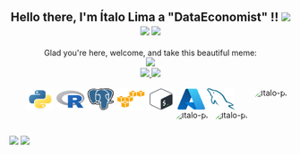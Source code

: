 
<div align="center"> 
<h2> Hello there, I'm Ítalo Lima a "DataEconomist" !! 
 <img src="https://i.pinimg.com/originals/57/61/5b/57615b8c0092a66c1d4058b1692955cc.gif" width="50px"> 
 <img src="https://gifimage.net/wp-content/uploads/2017/10/megaman-x-gif.gif" width="50px">
 <img src="https://i.pinimg.com/originals/8a/bb/b3/8abbb369ae96491d6edf64168bf71b75.gif" width="50px">
 </h2>

<div align="center"> 
Glad you're here, welcome, and take this beautiful meme:
 </div>
 <div align="center"> 
 <img src="https://64.media.tumblr.com/27f151c5a92a786f167b4d46d69e1eff/ae4e950f19d9d539-98/s540x810/e9d4ce6bf690787e3a32e222b86bcf9cc5188cd5.gifv" width="180px">
</div>
<div align="center">
  <a href="https://github.com/italollima"> <!--Link anexado-->
  <img height="135em" src="https://github-readme-stats.vercel.app/api?username=italollima&hide=contribs,issues&show_icons=true&theme=codeSTACKr&include_all_commits=true&count_private=true"/> <!--Git_stats-->
</a>
<!--(https://github-readme-stats.vercel.app/api?username=italollima)](https://github.com/anuraghazra/github-readme-stats) --Git_stats padrão--> 
  <img height="135em" src="https://github-readme-stats.vercel.app/api/top-langs/?username=italollima&layout=compact&langs_count=8&theme=codeSTACKr"/>
</div> <!--Git_stats-->

<div style="display: inline_block"><br>
  <img align="center" alt="Ita-Python" height="40" width="50" src="https://raw.githubusercontent.com/devicons/devicon/master/icons/python/python-original.svg">
  <img align="center" alt="Ita-R" height="40" width="50" src="https://raw.githubusercontent.com/devicons/devicon/master/icons/r/r-original.svg">
  <img align="center" alt="Ita-PSql" height="40" width="50" src="https://raw.githubusercontent.com/devicons/devicon/master/icons/postgresql/postgresql-original.svg">
  <img align="center" alt="Ita-AWS" height="40" width="50"src="https://raw.githubusercontent.com/devicons/devicon/master/icons/amazonwebservices/amazonwebservices-original.svg">
  <img align="center" alt="Ita-Bash" height="40" width="50" src="https://raw.githubusercontent.com/devicons/devicon/master/icons/bash/bash-original.svg">
  <img align="center" alt="Ita-Azure" height="40" width="50" src="https://raw.githubusercontent.com/devicons/devicon/master/icons/azure/azure-original.svg">
  <img align="center" alt="Ita-MySql" height="40" width="50" src="https://raw.githubusercontent.com/devicons/devicon/master/icons/mysql/mysql-original.svg">
  <img align="right" alt="Italo-pic" height="130" style="border-radius:100px;" src="https://images.credly.com/size/340x340/images/60f2e1e1-1b74-4dc0-a24b-cd08b460c12d/Applied_Data_Science_Capstone.png">
  <img align="right" alt="Italo-pic" height="130" style="border-radius:100px;" src="https://images.credly.com/size/340x340/images/7d06faf8-c754-4ecd-8ab1-2115826b03c6/Python_Project_for_Data_Science.png">
  <img align="right" alt="Italo-pic" height="130" style="border-radius:100px;" src="https://images.credly.com/size/340x340/images/5ae9bf9e-da6e-4cec-82eb-d2b4cfea9751/Machine_Learning_with_Python.png">
<div style="display: inline_block"><br>
</div>

##


<!--  <a href="https://instagram.com/dataeconomist" target="_blank"><img src="https://img.shields.io/badge/-Instagram-%23E4405F?style=for-the-badge&logo=instagram&logoColor=white" target="_blank"></a> -->
<div align="left">
  <a href="https://www.linkedin.com/in/italolimalopes/" target="_blank"><img src="https://img.shields.io/badge/-LinkedIn-%230077B5?style=for-the-badge&logo=linkedin&logoColor=white" target="_blank"></a>
  <a href = "mailto:italo_lima_lopes@hotmail.com"><img src="https://img.shields.io/badge/Microsoft_Outlook-0078D4?style=for-the-badge&logo=microsoft-outlook&logoColor=white" target="_blank"></a>
</div> 
